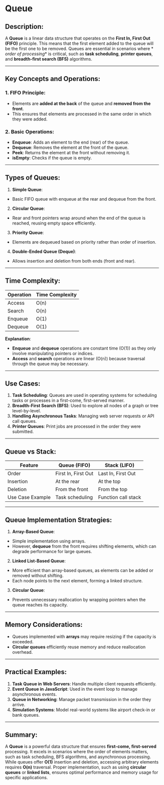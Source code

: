 # Queue

## Description:

A **Queue** is a linear data structure that operates on the **First In, First Out (FIFO)** principle. This means that
the first element added to the queue will be the first one to be removed. Queues are essential in scenarios where *
*order of processing** is critical, such as **task scheduling**, **printer queues**, and **breadth-first search (BFS)**
algorithms.

---

## Key Concepts and Operations:

### 1. **FIFO Principle**:

- Elements are **added at the back** of the queue and **removed from the front**.
- This ensures that elements are processed in the same order in which they were added.

### 2. **Basic Operations**:

- **Enqueue**: Adds an element to the end (rear) of the queue.
- **Dequeue**: Removes the element at the front of the queue.
- **Peek**: Returns the element at the front without removing it.
- **isEmpty**: Checks if the queue is empty.

---

## Types of Queues:

1. **Simple Queue**:

- Basic FIFO queue with enqueue at the rear and dequeue from the front.

2. **Circular Queue**:

- Rear and front pointers wrap around when the end of the queue is reached, reusing empty space efficiently.

3. **Priority Queue**:

- Elements are dequeued based on priority rather than order of insertion.

4. **Double-Ended Queue (Deque)**:

- Allows insertion and deletion from both ends (front and rear).

---

## Time Complexity:

| Operation | Time Complexity |
|-----------|-----------------|
| Access    | O(n)            |
| Search    | O(n)            |
| Enqueue   | O(1)            |
| Dequeue   | O(1)            |

**Explanation**:

- **Enqueue** and **dequeue** operations are constant time (O(1)) as they only involve manipulating pointers or indices.
- **Access** and **search** operations are linear (O(n)) because traversal through the queue may be necessary.

---

## Use Cases:

1. **Task Scheduling**: Queues are used in operating systems for scheduling tasks or processes in a first-come,
   first-served manner.
2. **Breadth-First Search (BFS)**: Used to explore all nodes of a graph or tree level-by-level.
3. **Handling Asynchronous Tasks**: Managing web server requests or API call queues.
4. **Printer Queues**: Print jobs are processed in the order they were submitted.

---

## Queue vs Stack:

| Feature          | Queue (FIFO)        | Stack (LIFO)        |
|------------------|---------------------|---------------------|
| Order            | First In, First Out | Last In, First Out  |
| Insertion        | At the rear         | At the top          |
| Deletion         | From the front      | From the top        |
| Use Case Example | Task scheduling     | Function call stack |

---

## Queue Implementation Strategies:

1. **Array-Based Queue**:

- Simple implementation using arrays.
- However, **dequeue** from the front requires shifting elements, which can degrade performance for large queues.

2. **Linked List-Based Queue**:

- More efficient than array-based queues, as elements can be added or removed without shifting.
- Each node points to the next element, forming a linked structure.

3. **Circular Queue**:

- Prevents unnecessary reallocation by wrapping pointers when the queue reaches its capacity.

---

## Memory Considerations:

- Queues implemented with **arrays** may require resizing if the capacity is exceeded.
- **Circular queues** efficiently reuse memory and reduce reallocation overhead.

---

## Practical Examples:

1. **Task Queue in Web Servers**: Handle multiple client requests efficiently.
2. **Event Queue in JavaScript**: Used in the event loop to manage asynchronous events.
3. **Queue in Networking**: Manage packet transmission in the order they arrive.
4. **Simulation Systems**: Model real-world systems like airport check-in or bank queues.

---

## Summary:

A **Queue** is a powerful data structure that ensures **first-come, first-served** processing. It excels in scenarios
where the order of elements matters, such as task scheduling, BFS algorithms, and asynchronous processing. While queues
offer **O(1)** insertion and deletion, accessing arbitrary elements requires **O(n)** traversal. Proper implementation,
such as using **circular queues** or **linked lists**, ensures optimal performance and memory usage for specific
applications.
